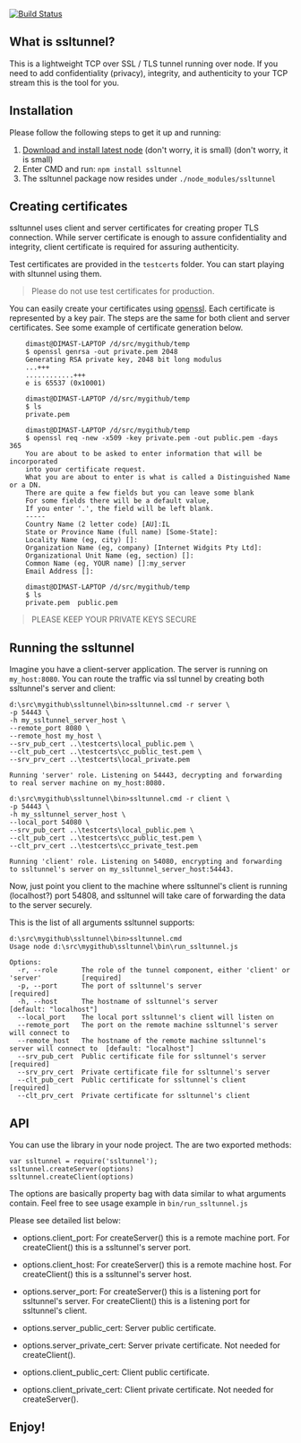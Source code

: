 [![Build Status](https://secure.travis-ci.org/dimastopel/ssltunnel.png)](http://travis-ci.org/dimastopel/ssltunnel)

## What is ssltunnel?

This is a lightweight TCP over SSL / TLS tunnel running over node. If you need to add confidentiality (privacy), integrity, and authenticity to your TCP stream this is the tool for you.

## Installation

Please follow the following steps to get it up and running:

1. [Download and install latest node](http://nodejs.org/#download) (don't worry, it is small) (don't worry, it is small)
2. Enter CMD and run: ```npm install ssltunnel```
3. The ssltunnel package now resides under ```./node_modules/ssltunnel```

## Creating certificates 

ssltunnel uses client and server certificates for creating proper TLS connection. While server certificate is enough to assure confidentiality and integrity, client certificate is required for assuring authenticity.

Test certificates are provided in the ```testcerts``` folder. You can start playing with sltunnel using them. 

> Please do not use test certificates for production.

You can easily create your certificates using [openssl](http://www.openssl.org/). Each certificate is represented by a key pair. 
The steps are the same for both client and server certificates. See some example of certificate generation below.

```
	dimast@DIMAST-LAPTOP /d/src/mygithub/temp
	$ openssl genrsa -out private.pem 2048
	Generating RSA private key, 2048 bit long modulus
	...+++
	............+++
	e is 65537 (0x10001)

	dimast@DIMAST-LAPTOP /d/src/mygithub/temp
	$ ls
	private.pem

	dimast@DIMAST-LAPTOP /d/src/mygithub/temp
	$ openssl req -new -x509 -key private.pem -out public.pem -days 365
	You are about to be asked to enter information that will be incorporated
	into your certificate request.
	What you are about to enter is what is called a Distinguished Name or a DN.
	There are quite a few fields but you can leave some blank
	For some fields there will be a default value,
	If you enter '.', the field will be left blank.
	-----
	Country Name (2 letter code) [AU]:IL
	State or Province Name (full name) [Some-State]:
	Locality Name (eg, city) []:
	Organization Name (eg, company) [Internet Widgits Pty Ltd]:
	Organizational Unit Name (eg, section) []:
	Common Name (eg, YOUR name) []:my_server
	Email Address []:

	dimast@DIMAST-LAPTOP /d/src/mygithub/temp
	$ ls
	private.pem  public.pem
```

> PLEASE KEEP YOUR PRIVATE KEYS SECURE

## Running the ssltunnel

Imagine you have a client-server application. The server is running on ```my_host:8080```. You can route the traffic via ssl tunnel by 
creating both ssltunnel's server and client:

```
d:\src\mygithub\ssltunnel\bin>ssltunnel.cmd -r server \
-p 54443 \
-h my_ssltunnel_server_host \
--remote_port 8080 \
--remote_host my_host \
--srv_pub_cert ..\testcerts\local_public.pem \
--clt_pub_cert ..\testcerts\cc_public_test.pem \
--srv_prv_cert ..\testcerts\local_private.pem 

Running 'server' role. Listening on 54443, decrypting and forwarding to real server machine on my_host:8080.
```

```
d:\src\mygithub\ssltunnel\bin>ssltunnel.cmd -r client \
-p 54443 \
-h my_ssltunnel_server_host \
--local_port 54080 \
--srv_pub_cert ..\testcerts\local_public.pem \
--clt_pub_cert ..\testcerts\cc_public_test.pem \
--clt_prv_cert ..\testcerts\cc_private_test.pem

Running 'client' role. Listening on 54080, encrypting and forwarding to ssltunnel's server on my_ssltunnel_server_host:54443.
```

Now, just point you client to the machine where ssltunnel's client is running (localhost?) port 54808, and ssltunnel will 
take care of forwarding the data to the server securely.

This is the list of all arguments ssltunnel supports:

```
d:\src\mygithub\ssltunnel\bin>ssltunnel.cmd
Usage node d:\src\mygithub\ssltunnel\bin\run_ssltunnel.js

Options:
  -r, --role      The role of the tunnel component, either 'client' or 'server'          [required]
  -p, --port      The port of ssltunnel's server                                         [required]
  -h, --host      The hostname of ssltunnel's server                                     [default: "localhost"]
  --local_port    The local port ssltunnel's client will listen on
  --remote_port   The port on the remote machine ssltunnel's server will connect to
  --remote_host   The hostname of the remote machine ssltunnel's server will connect to  [default: "localhost"]
  --srv_pub_cert  Public certificate file for ssltunnel's server                         [required]
  --srv_prv_cert  Private certificate file for ssltunnel's server
  --clt_pub_cert  Public certificate for ssltunnel's client                              [required]
  --clt_prv_cert  Private certificate for ssltunnel's client
```

## API

You can use the library in your node project. The are two exported methods:

```
var ssltunnel = require('ssltunnel');
ssltunnel.createServer(options)
ssltunnel.createClient(options)
```

The options are basically property bag with data similar to what arguments contain. Feel free to see usage example in ```bin/run_ssltunnel.js```

Please see detailed list below:

* options.client_port:
For createServer() this is a remote machine port.
For createClient() this is a ssltunnel's server port.

* options.client_host: 
For createServer() this is a remote machine host.
For createClient() this is a ssltunnel's server host.

* options.server_port:
For createServer() this is a listening port for ssltunnel's server.
For createClient() this is a listening port for ssltunnel's client.

* options.server_public_cert: Server public certificate. 

* options.server_private_cert:
Server private certificate. Not needed for createClient().

* options.client_public_cert:
Client  public certificate. 

* options.client_private_cert:
Client private certificate. Not needed for createServer().

## Enjoy!

